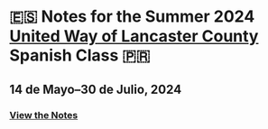 # 🇪🇸 Notes for the Summer 2024 [United Way of Lancaster County](/United-Way-of-Lancaster-County) Spanish Class 🇵🇷

## 14 de Mayo&ndash;30 de Julio, 2024

### [View the Notes](notes.md)
